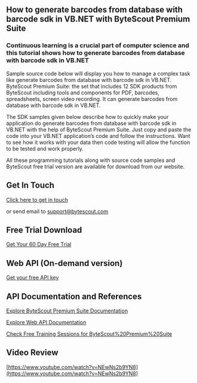 ## How to generate barcodes from database with barcode sdk in VB.NET with ByteScout Premium Suite

### Continuous learning is a crucial part of computer science and this tutorial shows how to generate barcodes from database with barcode sdk in VB.NET

Sample source code below will display you how to manage a complex task like generate barcodes from database with barcode sdk in VB.NET. ByteScout Premium Suite: the set that includes 12 SDK products from ByteScout including tools and components for PDF, barcodes, spreadsheets, screen video recording. It can generate barcodes from database with barcode sdk in VB.NET.

The SDK samples given below describe how to quickly make your application do generate barcodes from database with barcode sdk in VB.NET with the help of ByteScout Premium Suite. Just copy and paste the code into your VB.NET application’s code and follow the instructions. Want to see how it works with your data then code testing will allow the function to be tested and work properly.

All these programming tutorials along with source code samples and ByteScout free trial version are available for download from our website.

## Get In Touch

[Click here to get in touch](https://bytescout.zendesk.com/hc/en-us/requests/new?subject=ByteScout%20Premium%20Suite%20Question)

or send email to [support@bytescout.com](mailto:support@bytescout.com?subject=ByteScout%20Premium%20Suite%20Question) 

## Free Trial Download

[Get Your 60 Day Free Trial](https://bytescout.com/download/web-installer?utm_source=github-readme)

## Web API (On-demand version)

[Get your free API key](https://pdf.co/documentation/api?utm_source=github-readme)

## API Documentation and References

[Explore ByteScout Premium Suite Documentation](https://bytescout.com/documentation/index.html?utm_source=github-readme)

[Explore Web API Documentation](https://pdf.co/documentation/api?utm_source=github-readme)

[Check Free Training Sessions for ByteScout%20Premium%20Suite](https://academy.bytescout.com/)

## Video Review

[https://www.youtube.com/watch?v=NEwNs2b9YN8](https://www.youtube.com/watch?v=NEwNs2b9YN8)